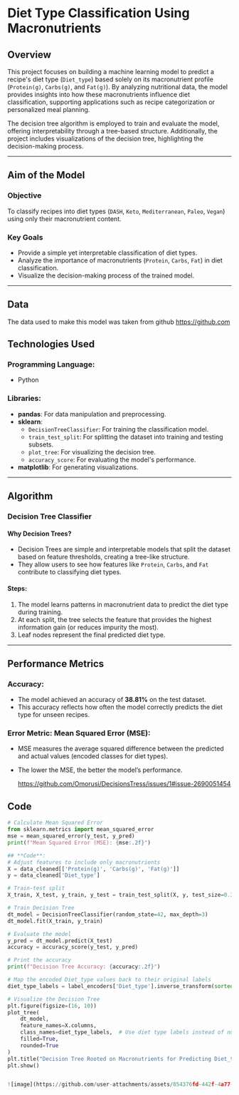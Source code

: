 # Diet Type Classification Using Macronutrients

## Overview
This project focuses on building a machine learning model to predict a recipe's diet type (`Diet_type`) based solely on its macronutrient profile (`Protein(g)`, `Carbs(g)`, and `Fat(g)`). By analyzing nutritional data, the model provides insights into how these macronutrients influence diet classification, supporting applications such as recipe categorization or personalized meal planning.

The decision tree algorithm is employed to train and evaluate the model, offering interpretability through a tree-based structure. Additionally, the project includes visualizations of the decision tree, highlighting the decision-making process.

---

## Aim of the Model

### **Objective**
To classify recipes into diet types (`DASH`, `Keto`, `Mediterranean`, `Paleo`, `Vegan`) using only their macronutrient content.

### **Key Goals**
- Provide a simple yet interpretable classification of diet types.
- Analyze the importance of macronutrients (`Protein`, `Carbs`, `Fat`) in diet classification.
- Visualize the decision-making process of the trained model.

---
## Data
The data used to make this model was taken from github 
https://github.com

## Technologies Used

### **Programming Language**: 
- Python

### **Libraries**:
- **pandas**: For data manipulation and preprocessing.
- **sklearn**:
  - `DecisionTreeClassifier`: For training the classification model.
  - `train_test_split`: For splitting the dataset into training and testing subsets.
  - `plot_tree`: For visualizing the decision tree.
  - `accuracy_score`: For evaluating the model's performance.
- **matplotlib**: For generating visualizations.

---

## Algorithm

### **Decision Tree Classifier**

#### **Why Decision Trees?**
- Decision Trees are simple and interpretable models that split the dataset based on feature thresholds, creating a tree-like structure.
- They allow users to see how features like `Protein`, `Carbs`, and `Fat` contribute to classifying diet types.

#### **Steps**:
1. The model learns patterns in macronutrient data to predict the diet type during training.
2. At each split, the tree selects the feature that provides the highest information gain (or reduces impurity the most).
3. Leaf nodes represent the final predicted diet type.

---

## Performance Metrics

### **Accuracy**:
- The model achieved an accuracy of **38.81%** on the test dataset.
- This accuracy reflects how often the model correctly predicts the diet type for unseen recipes.

### **Error Metric: Mean Squared Error (MSE)**:
- MSE measures the average squared difference between the predicted and actual values (encoded classes for diet types).
- The lower the MSE, the better the model’s performance.

  https://github.com/Omorusi/DecisionsTress/issues/1#issue-2690051454
## Code
```python
# Calculate Mean Squared Error
from sklearn.metrics import mean_squared_error
mse = mean_squared_error(y_test, y_pred)
print(f"Mean Squared Error (MSE): {mse:.2f}")

## **Code**:
# Adjust features to include only macronutrients
X = data_cleaned[['Protein(g)', 'Carbs(g)', 'Fat(g)']]
y = data_cleaned['Diet_type']

# Train-test split
X_train, X_test, y_train, y_test = train_test_split(X, y, test_size=0.3, random_state=42)

# Train Decision Tree
dt_model = DecisionTreeClassifier(random_state=42, max_depth=3)
dt_model.fit(X_train, y_train)

# Evaluate the model
y_pred = dt_model.predict(X_test)
accuracy = accuracy_score(y_test, y_pred)

# Print the accuracy
print(f"Decision Tree Accuracy: {accuracy:.2f}")

# Map the encoded Diet_type values back to their original labels
diet_type_labels = label_encoders['Diet_type'].inverse_transform(sorted(set(y)))

# Visualize the Decision Tree
plt.figure(figsize=(16, 10))
plot_tree(
    dt_model,
    feature_names=X.columns,
    class_names=diet_type_labels,  # Use diet type labels instead of numeric classes
    filled=True,
    rounded=True
)
plt.title("Decision Tree Rooted on Macronutrients for Predicting Diet_type")
plt.show()


![image](https://github.com/user-attachments/assets/854376fd-442f-4a77-8d65-7fd149b1bc25)
